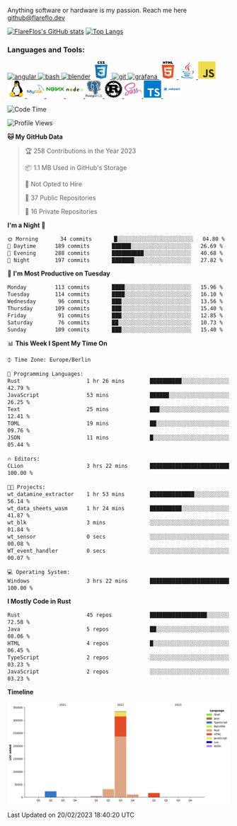Anything software or hardware is my passion.
Reach me here <a href="mailto:github@flareflo.dev">github@flareflo.dev</a>

[![FlareFlos's GitHub stats](https://github-readme-stats-pe6jw294j-flareflo.vercel.app/api?username=FlareFlo&show_icons=true&theme=github_dark)](https://github.com/FlareFlo/github-readme-stats)
[![Top Langs](https://github-readme-stats-pe6jw294j-flareflo.vercel.app/api/top-langs/?username=FlareFlo&langs_count=10&layout=compact&theme=github_dark)](https://github.com/FlareFlo?tab=repositories)

<h3 align="left">Languages and Tools:</h3>
<div align="left"> 
    <a href="https://angular.io" target="_blank" rel="noreferrer"><img src="https://angular.io/assets/images/logos/angular/angular.svg" alt="angular" width="40" height="40"/> </a> 
    <a href="https://www.gnu.org/software/bash/" target="_blank" rel="noreferrer"> <img src="https://www.vectorlogo.zone/logos/gnu_bash/gnu_bash-icon.svg" alt="bash" width="40" height="40"/> </a> 
    <a href="https://www.blender.org/" target="_blank" rel="noreferrer"> <img src="https://download.blender.org/branding/community/blender_community_badge_white.svg" alt="blender" width="40" height="40"/></a> 
    <a href="https://www.w3schools.com/css/" target="_blank" rel="noreferrer"> <img src="https://raw.githubusercontent.com/devicons/devicon/master/icons/css3/css3-original-wordmark.svg" alt="css3" width="40" height="40"/> </a> 
    <a href="https://git-scm.com/" target="_blank" rel="noreferrer"> <img src="https://www.vectorlogo.zone/logos/git-scm/git-scm-icon.svg" alt="git" width="40" height="40"/> </a> 
    <a href="https://grafana.com" target="_blank" rel="noreferrer"> <img src="https://www.vectorlogo.zone/logos/grafana/grafana-icon.svg" alt="grafana" width="40" height="40"/> </a> 
    <a href="https://www.w3.org/html/" target="_blank" rel="noreferrer"> <img src="https://raw.githubusercontent.com/devicons/devicon/master/icons/html5/html5-original-wordmark.svg" alt="html5" width="40" height="40"/> </a> 
    <a href="https://www.java.com" target="_blank" rel="noreferrer"> <img src="https://raw.githubusercontent.com/devicons/devicon/master/icons/java/java-original.svg" alt="java" width="40" height="40"/> </a> 
    <a href="https://developer.mozilla.org/en-US/docs/Web/JavaScript" target="_blank" rel="noreferrer"> <img src="https://raw.githubusercontent.com/devicons/devicon/master/icons/javascript/javascript-original.svg" alt="javascript" width="40" height="40"/> </a> 
    <a href="https://www.linux.org/" target="_blank" rel="noreferrer"> <img src="https://raw.githubusercontent.com/devicons/devicon/master/icons/linux/linux-original.svg" alt="linux" width="40" height="40"/> </a> 
    <a href="https://www.mysql.com/" target="_blank" rel="noreferrer"> <img src="https://raw.githubusercontent.com/devicons/devicon/master/icons/mysql/mysql-original-wordmark.svg" alt="mysql" width="40" height="40"/> </a> 
    <a href="https://www.nginx.com" target="_blank" rel="noreferrer"> <img src="https://raw.githubusercontent.com/devicons/devicon/master/icons/nginx/nginx-original.svg" alt="nginx" width="40" height="40"/> </a> 
    <a href="https://nodejs.org" target="_blank" rel="noreferrer"> <img src="https://raw.githubusercontent.com/devicons/devicon/master/icons/nodejs/nodejs-original-wordmark.svg" alt="nodejs" width="40" height="40"/> </a> 
    <a href="https://www.postgresql.org" target="_blank" rel="noreferrer"> <img src="https://raw.githubusercontent.com/devicons/devicon/master/icons/postgresql/postgresql-original-wordmark.svg" alt="postgresql" width="40" height="40"/> </a> 
    <a href="https://www.rust-lang.org" target="_blank" rel="noreferrer"> <img src="https://raw.githubusercontent.com/devicons/devicon/master/icons/rust/rust-plain.svg" alt="rust" width="40" height="40"/> </a> 
    <a href="https://sass-lang.com" target="_blank" rel="noreferrer"> <img src="https://raw.githubusercontent.com/devicons/devicon/master/icons/sass/sass-original.svg" alt="sass" width="40" height="40"/> </a> 
    <a href="https://www.typescriptlang.org/" target="_blank" rel="noreferrer"> <img src="https://raw.githubusercontent.com/devicons/devicon/master/icons/typescript/typescript-original.svg" alt="typescript" width="40" height="40"/> </a> 
    <a href="https://webpack.js.org" target="_blank" rel="noreferrer"> <img src="https://raw.githubusercontent.com/devicons/devicon/d00d0969292a6569d45b06d3f350f463a0107b0d/icons/webpack/webpack-original-wordmark.svg" alt="webpack" width="40" height="40"/> </a> 
</div>

<!--START_SECTION:waka-->
![Code Time](http://img.shields.io/badge/Code%20Time-451%20hrs%202%20mins-blue)

![Profile Views](http://img.shields.io/badge/Profile%20Views-0-blue)

**🐱 My GitHub Data** 

> 🏆 258 Contributions in the Year 2023
 > 
> 📦 1.1 MB Used in GitHub's Storage 
 > 
> 🚫 Not Opted to Hire
 > 
> 📜 37 Public Repositories 
 > 
> 🔑 16 Private Repositories  
 > 
**I'm a Night 🦉** 

```text
🌞 Morning       34 commits       █░░░░░░░░░░░░░░░░░░░░░░░░   04.80 % 
🌆 Daytime      189 commits       ██████░░░░░░░░░░░░░░░░░░░   26.69 % 
🌃 Evening      288 commits       ██████████░░░░░░░░░░░░░░░   40.68 % 
🌙 Night        197 commits       ███████░░░░░░░░░░░░░░░░░░   27.82 % 

```
📅 **I'm Most Productive on Tuesday** 

```text
Monday         113 commits       ████░░░░░░░░░░░░░░░░░░░░░   15.96 % 
Tuesday        114 commits       ████░░░░░░░░░░░░░░░░░░░░░   16.10 % 
Wednesday       96 commits       ███░░░░░░░░░░░░░░░░░░░░░░   13.56 % 
Thursday       109 commits       ███░░░░░░░░░░░░░░░░░░░░░░   15.40 % 
Friday          91 commits       ███░░░░░░░░░░░░░░░░░░░░░░   12.85 % 
Saturday        76 commits       ██░░░░░░░░░░░░░░░░░░░░░░░   10.73 % 
Sunday         109 commits       ███░░░░░░░░░░░░░░░░░░░░░░   15.40 % 

```


📊 **This Week I Spent My Time On** 

```text
⌚︎ Time Zone: Europe/Berlin

💬 Programming Languages: 
Rust                     1 hr 26 mins        ██████████░░░░░░░░░░░░░░░   42.79 % 
JavaScript               53 mins             ██████░░░░░░░░░░░░░░░░░░░   26.25 % 
Text                     25 mins             ███░░░░░░░░░░░░░░░░░░░░░░   12.41 % 
TOML                     19 mins             ██░░░░░░░░░░░░░░░░░░░░░░░   09.76 % 
JSON                     11 mins             █░░░░░░░░░░░░░░░░░░░░░░░░   05.44 % 

🔥 Editors: 
CLion                    3 hrs 22 mins       █████████████████████████   100.00 % 

🐱‍💻 Projects: 
wt_datamine_extractor    1 hr 53 mins        ██████████████░░░░░░░░░░░   56.14 % 
wt_data_sheets_wasm      1 hr 24 mins        ██████████░░░░░░░░░░░░░░░   41.87 % 
wt_blk                   3 mins              ░░░░░░░░░░░░░░░░░░░░░░░░░   01.84 % 
wt_sensor                0 secs              ░░░░░░░░░░░░░░░░░░░░░░░░░   00.08 % 
WT_event_handler         0 secs              ░░░░░░░░░░░░░░░░░░░░░░░░░   00.07 % 

💻 Operating System: 
Windows                  3 hrs 22 mins       █████████████████████████   100.00 % 

```

**I Mostly Code in Rust** 

```text
Rust                     45 repos            ██████████████████░░░░░░░   72.58 % 
Java                     5 repos             ██░░░░░░░░░░░░░░░░░░░░░░░   08.06 % 
HTML                     4 repos             █░░░░░░░░░░░░░░░░░░░░░░░░   06.45 % 
TypeScript               2 repos             ░░░░░░░░░░░░░░░░░░░░░░░░░   03.23 % 
JavaScript               2 repos             ░░░░░░░░░░░░░░░░░░░░░░░░░   03.23 % 

```


**Timeline**

![Chart not found](https://raw.githubusercontent.com/FlareFlo/FlareFlo/main/charts/bar_graph.png) 


 Last Updated on 20/02/2023 18:40:20 UTC
<!--END_SECTION:waka-->
